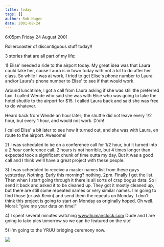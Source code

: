 ```yaml
---
title: today
tags: []
author: Rob Nugen
date: 2001-08-24
---
```


<p class=date>6:05pm Friday 24 August 2001</p>

<p>Rollercoaster of discontiguous stuff today!!</p>

<p>3 stories that are all part of my life:</p>

<p>1) Elise' needed a ride to the airport today.  My
great idea was that Laura could take her, cause Laura
is in town today with not a lot to do after her class.
 So while I was at work, I tried to get Elise's phone
number to Laura and/or Laura's phone number to Elise'
to see if that would work.</p>

<p>Around lunchtime, I got a call from Laura asking if
she was still the preferred taxi.  I called Wende who
said she was with Elise who was going to take the
hotel shuttle to the airport for $15.  I called Laura
back and said she was free to do whatever.</p>

<p>Heard back from Wende an hour later; the shuttle
did not leave every 1/2 hour, but every 1 hour, and
would not work.   D'oh!</p>

<p>I called Elise' a bit later to see how it turned
out, and she was with Laura, en route to the airport.
Awesome!</p>

<p>2) I was scheduled to be on a conference call for
1/2 hour, but it turned into a <em>2 hour</em>
conference call.  2 hours is not horrible, but 4 times
longer than expected took a significant chunk of time
outta my day.  But it was a good call and I think
we'll have a great project with these people.</p>

<p>3) I was scheduled to receive a master names list
from these guys yesterday.  Nothing.  Early this
morning?  nothing.   2pm.  Finally I get the list. 
Then when I start going through it there is all sorts
of crap bogus data.  So I send it back and asked it to
be cleaned up.  They got it mostly cleaned up, but
there are still some repeated names or very similar
names.  I'm going to find those (or ask Kevin) and
send them the repeats on Monday.   I don't think this
project is going to start on Monday as originally
hoped. Oh well.  Moral: "give me your data on
time!"</p>

<p>4) I spent several minutes watching <a
href="https://www.humanclock.com">www.humanclock.com</a>
 Dude and I are going to take pics tomorrow so we can
be featured on the site!</p>

<p>5) I'm going to the YRUU bridging ceremony now.</p>

<p><img src="/images/rob/wL-ROB.gif"/></p>
